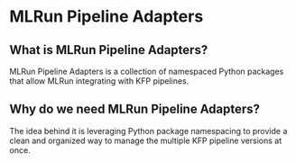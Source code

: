 # MLRun Pipeline Adapters

## What is MLRun Pipeline Adapters?

MLRun Pipeline Adapters is a collection of namespaced Python packages that allow MLRun integrating with KFP pipelines.

## Why do we need MLRun Pipeline Adapters?

The idea behind it is leveraging Python package namespacing to provide a clean and organized way to manage the multiple KFP pipeline versions at once.
